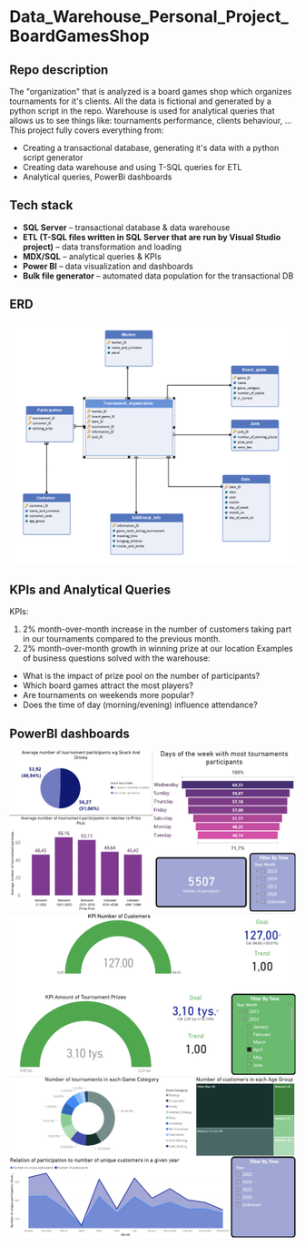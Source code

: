 # Data_Warehouse_Personal_Project_BoardGamesShop
## Repo description
The "organization" that is analyzed is a board games shop which organizes tournaments for it's clients.
All the data is fictional and generated by a python script in the repo.
Warehouse is used for analytical queries that allows us to see things like: tournaments performance, clients behaviour, ...
This project fully covers everything from:
- Creating a transactional database, generating it's data with a python script generator
- Creating data warehouse and using T-SQL queries for ETL
- Analytical queries, PowerBi dashboards
## Tech stack
- **SQL Server** – transactional database & data warehouse
- **ETL (T-SQL files written in SQL Server that are run by Visual Studio project)** – data transformation and loading
- **MDX/SQL** – analytical queries & KPIs
- **Power BI** – data visualization and dashboards
- **Bulk file generator** – automated data population for the transactional DB
## ERD
![ERD Diagram](Docs/ERD_diagram.png)
## KPIs and Analytical Queries
KPIs:
1. 2% month-over-month increase in the number of customers taking part in our tournaments compared to the previous month.
2. 2% month-over-month growth in winning prize at our location
Examples of business questions solved with the warehouse:
- What is the impact of prize pool on the number of participants?  
- Which board games attract the most players?  
- Are tournaments on weekends more popular?  
- Does the time of day (morning/evening) influence attendance?
## PowerBI dashboards
![Dashboard1](Reports/Screenshots/Dashboard1.png)
![Dashboard2](Reports/Screenshots/Dashboard2.png)
![Dashboard3](Reports/Screenshots/Dashboard3.png)
